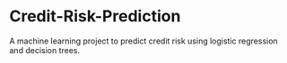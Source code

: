 # Credit-Risk-Prediction
A machine learning project to predict credit risk using logistic regression and decision trees.
